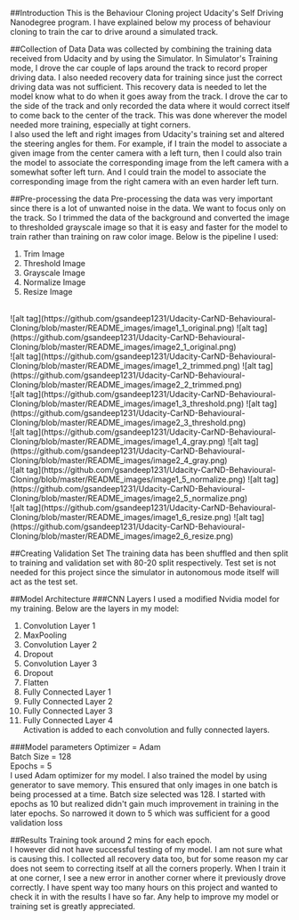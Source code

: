 
##Introduction
This is the Behaviour Cloning project Udacity's Self Driving Nanodegree program. 
I have explained below my process of behaviour cloning to train the car to drive around a simulated track.

##Collection of Data
Data was collected by combining the training data received from Udacity and by using the Simulator. 
In Simulator's Training mode, I drove the car couple of laps around the track to record proper driving data. 
I also needed recovery data for training since just the correct driving data was not sufficient. This recovery data
is needed to let the model know what to do when it goes away from the track. I drove the car to the side of the track
and only recorded the data where it would correct itself to come back to the center of the track. This was done 
wherever the model needed more training, especially at tight corners.<BR>
I also used the left and right images from Udacity's training set and altered the steering angles for them. 
For example, if I train the model to associate a given image from the center camera with a left turn, then I could also train the model to associate the corresponding image from the left camera with a somewhat softer left turn. And I could train the model to associate the corresponding image from the right camera with an even harder left turn.


##Pre-processing the data
Pre-processing the data was very important since there is a lot of unwanted noise in the data. We want to focus only
on the track. So I trimmed the data of the background and converted the image to thresholded grayscale image so 
that it is easy and faster for the model to train rather than training on raw color image.
Below is the pipeline I used:<BR>
1. Trim Image<BR>
2. Threshold Image<BR>
3. Grayscale Image<BR>
4. Normalize Image<BR>
5. Resize Image<BR>
<BR>
![alt tag](https://github.com/gsandeep1231/Udacity-CarND-Behavioural-Cloning/blob/master/README_images/image1_1_original.png)
![alt tag](https://github.com/gsandeep1231/Udacity-CarND-Behavioural-Cloning/blob/master/README_images/image2_1_original.png)<BR>
![alt tag](https://github.com/gsandeep1231/Udacity-CarND-Behavioural-Cloning/blob/master/README_images/image1_2_trimmed.png)
![alt tag](https://github.com/gsandeep1231/Udacity-CarND-Behavioural-Cloning/blob/master/README_images/image2_2_trimmed.png)<BR>
![alt tag](https://github.com/gsandeep1231/Udacity-CarND-Behavioural-Cloning/blob/master/README_images/image1_3_threshold.png)
![alt tag](https://github.com/gsandeep1231/Udacity-CarND-Behavioural-Cloning/blob/master/README_images/image2_3_threshold.png)<BR>
![alt tag](https://github.com/gsandeep1231/Udacity-CarND-Behavioural-Cloning/blob/master/README_images/image1_4_gray.png)
![alt tag](https://github.com/gsandeep1231/Udacity-CarND-Behavioural-Cloning/blob/master/README_images/image2_4_gray.png)<BR>
![alt tag](https://github.com/gsandeep1231/Udacity-CarND-Behavioural-Cloning/blob/master/README_images/image1_5_normalize.png)
![alt tag](https://github.com/gsandeep1231/Udacity-CarND-Behavioural-Cloning/blob/master/README_images/image2_5_normalize.png)<BR>
![alt tag](https://github.com/gsandeep1231/Udacity-CarND-Behavioural-Cloning/blob/master/README_images/image1_6_resize.png)
![alt tag](https://github.com/gsandeep1231/Udacity-CarND-Behavioural-Cloning/blob/master/README_images/image2_6_resize.png)<BR>

##Creating Validation Set
The training data has been shuffled and then split to training and validation set with 80-20 split respectively. 
Test set is not needed for this project since the simulator in autonomous mode itself will act as the test set. 

##Model Architecture
###CNN Layers
I used a modified Nvidia model for my training. Below are the layers in my model:<BR>
1. Convolution Layer 1<BR>
2. MaxPooling<BR>
3. Convolution Layer 2<BR>
4. Dropout<BR>
5. Convolution Layer 3<BR>
6. Dropout<BR>
7. Flatten<BR>
8. Fully Connected Layer 1<BR>
9. Fully Connected Layer 2<BR>
10. Fully Connected Layer 3<BR>
11. Fully Connected Layer 4<BR>
Activation is added to each convolution and fully connected layers.

###Model parameters
Optimizer = Adam<BR>
Batch Size = 128<BR>
Epochs = 5<BR>
I used Adam optimizer for my model. I also trained the model by using generator to save memory.
This ensured that only images in one batch is being processed at a time.
Batch size selected was 128. I started with epochs as 10 but realized didn't gain much improvement
in training in the later epochs. So narrowed it down to 5 which was sufficient for a good validation loss

##Results
Training took around 2 mins for each epoch.<BR>
I however did not have successful testing of my model. I am not sure what is causing this. I collected all recovery data too, but for some reason my car does not seem to correcting itself at all the corners properly. When I train it at one corner, I see a new error in another corner where it previously drove correctly. 
I have spent way too many hours on this project and wanted to check it in with the results I have so far. Any help to improve my model or training set is greatly appreciated.
